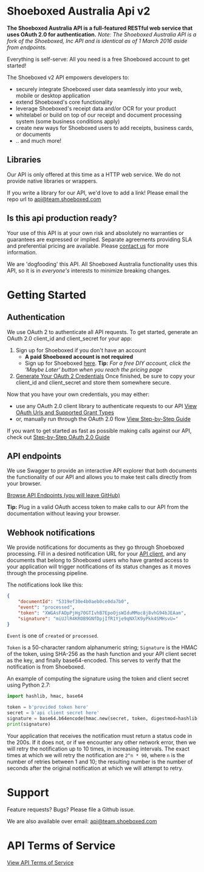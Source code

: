 # Shoeboxed Australia Api v2

**The Shoeboxed Australia API is a full-featured RESTful web service that uses OAuth 2.0 for authentication.**
*Note: The Shoeboxed Australia API is a fork of the Shoeboxed, Inc API and is identical as of 1 March 2016 aside from endpoints.*

Everything is self-serve: All you need is a free Shoeboxed account to get started!

The Shoeboxed v2 API empowers developers to:
  + securely integrate Shoeboxed user data seamlessly into your web, mobile or desktop application
  + extend Shoeboxed's core functionality
  + leverage Shoeboxed's receipt data and/or OCR for your product
  + whitelabel or build on top of our receipt and document processing system (some business conditions apply)
  + create new ways for Shoeboxed users to add receipts, business cards, or documents
  + .. and much more!

## Libraries

Our API is only offered at this time as a HTTP web service. We do not provide native libraries or wrappers.

If you write a library for our API, we'd love to add a link! Please email the repo url to api@team.shoeboxed.com

## Is this api production ready?

Your use of this API is at your own risk and absolutely no warranties or guarantees are expressed or implied.  Separate agreements providing SLA and preferential pricing are available.  Please [contact us](mail-to:sales@team.shoeboxed.com.au) for more information.

We are 'dogfooding' this API. All Shoeboxed Australia functionality uses this API, so it is in *everyone's* interests to minimize breaking changes.

# Getting Started

## Authentication

We use OAuth 2 to authenticate all API requests. To get started, generate an OAuth 2.0 client_id and client_secret for your app:

1. Sign up for Shoeboxed if you don't have an account
    + **A paid Shoeboxed account is not required**
    + Sign up for Shoeboxed [here](https://register.sbaustralia.com/). **Tip:** _For a free DIY account, click the 'Maybe Later' button when you reach the pricing page_
2. [Generate Your OAuth 2 Credentials](https://app.sbaustralia.com/member/v2/user-settings#api) Once finished, be sure to copy your client_id and client_secret and store them somewhere secure.

Now that you have your own credentials, you may either:
  + use any OAuth 2.0 client library to authenticate requests to our API [View OAuth Urls and Supported Grant Types](sections/authentication.md)
  + or, manually run through the OAuth 2.0 flow [View Step-by-Step Guide](sections/authentication.md)

If you want to get started as fast as possible making calls against our API, check out [Step-by-Step OAuth 2.0 Guide](sections/authentication.md)

## API endpoints

We use Swagger to provide an interactive API explorer that both documents the functionality of our API and allows you to make test calls directly from your browser.

[Browse API Endpoints (you will leave GitHub)](https://api.sbaustralia.com/v2/explorer/index.html)

**Tip:** Plug in a valid OAuth access token to make calls to our API from the documentation without leaving your browser.

## Webhook notifications

We provide notifications for documents as they go through Shoeboxed processing.
Fill in a desired notification URL for your [API client](https://app.sbaustralia.com/member/v2/user-settings#api),
and any documents that belong to Shoeboxed users who have granted access to your
application will trigger notifications of its status changes as it moves through
the processing pipeline.

The notifications look like this:

```json
{
    "documentId": "5319ef30e4b0aeb0ce0da7b0",
    "event": "processed",
    "token": "XWGAsFADpPjHg70GTIvhB7EpoOjsWIduMMoc8j8vhG94bJEAam",
    "signature": "miUJlR4KROB9GNfDpjIfR1Yje9qNXlK9yPkk4SMHsvU="
}
```

`Event` is one of `created` or `processed`.

`Token` is a 50-character random alphanumeric string; `Signature` is the HMAC
of the token, using SHA-256 as the hash function and your API client secret as
the key, and finally base64-encoded. This serves to verify that the notification
is from Shoeboxed.

An example of computing the signature using the token and client secret using
Python 2.7:

```python
import hashlib, hmac, base64

token = b'provided token here'
secret = b'api client secret here'
signature = base64.b64encode(hmac.new(secret, token, digestmod=hashlib.sha256).digest())
print(signature)
```

Your application that receives the notification must return a status code in the
200s. If it does not, or if we encounter any other network error, then we will
retry the notification up to 10 times, in increasing intervals. The exact times
at which we will retry the notification are `2^n * 90`, where `n` is the number
of retries between 1 and 10; the resulting number is the number of seconds after
the original notification at which we will attempt to retry.

# Support

Feature requests? Bugs? Please file a Github issue.

We are also available over email: api@team.shoeboxed.com

# API Terms of Service

[View API Terms of Service](https://www.shoeboxed.com.au/api-terms)

